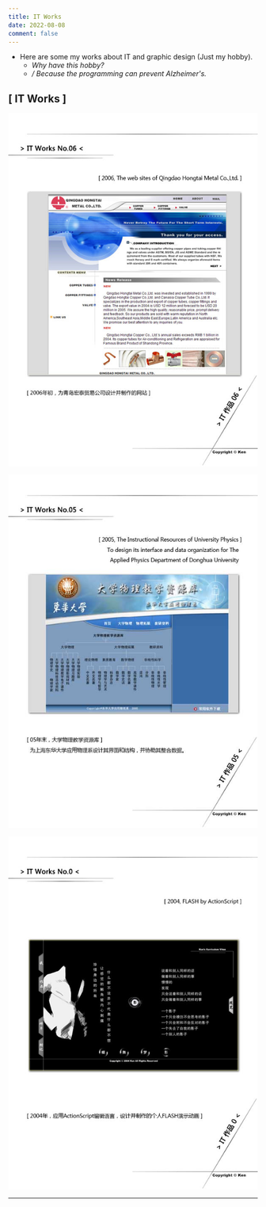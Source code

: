 ```yaml
---
title: IT Works
date: 2022-08-08
comment: false
---
```


- Here are some my works about IT and graphic design (Just my hobby).
  - *Why have this hobby?*
  - */ Because the programming can prevent Alzheimer's.*

## [ IT Works ]

![itworks_06](/assets/img/itworks_06.jpg "itworks_06")

![itworks_05](/assets/img/itworks_05.jpg "itworks_05")

![itworks_0](/assets/img/itworks_0.jpg "itworks_0")

---
